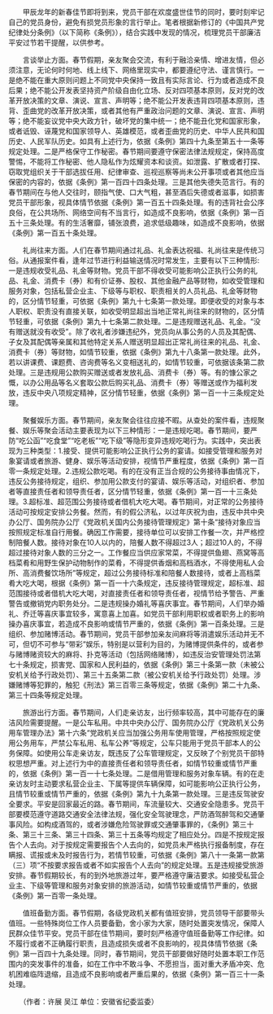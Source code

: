 　　甲辰龙年的新春佳节即将到来，党员干部在欢度盛世佳节的同时，要时刻牢记自己的党员身份，避免有损党员形象的言行举止。笔者根据新修订的《中国共产党纪律处分条例》（以下简称《条例》），结合实践中发现的情况，梳理党员干部廉洁平安过节若干提醒，以供参考。

　　言谈举止方面。春节假期，亲友聚会交流，有利于融洽亲情、增进友情，但必须注意，无论何时何地、线上线下、网络里现实中，都要遵纪守法、谨言慎行。一是绝不能在重大原则问题上不同党中央保持一致且有实际言论、行为或者造成不良后果；绝不能公开发表坚持资产阶级自由化立场、反对四项基本原则，反对党的改革开放决策的文章、演说、宣言、声明等；绝不能公开发表违背四项基本原则，违背、歪曲党的改革开放决策，或者其他有严重政治问题的文章、演说、宣言、声明等；绝不能妄议党中央大政方针，破坏党的集中统一；绝不能丑化党和国家形象，或者诋毁、诬蔑党和国家领导人、英雄模范，或者歪曲党的历史、中华人民共和国历史、人民军队历史。如具有上述行为，依据《条例》第四十九条至第五十一条等规定处理。二是严格保守工作秘密。春节期间要遵守保密法律法规规定，保持高度警惕，不能将工作秘密、他人隐私作为炫耀资本和谈资。如泄露、扩散或者打探、窃取党组织关于干部选拔任用、纪律审查、巡视巡察等尚未公开事项或者其他应当保密的内容的，依据《条例》第一百四十四条处理。三是其他失德失范言行。有的春节期间在与他人交往时，颐指气使、口大气粗，甚至酒后失德或者滋事，如损害党员干部形象，视具体情节依据《条例》第一百五十四条处理。有的违背社会公序良俗，在公共场所、网络空间有不当言行，如造成不良影响，依据《条例》第一百五十三条处理。有的生活奢靡，铺张浪费，追求低级趣味，如造成不良影响，依据《条例》第一百五十条处理。

　　礼尚往来方面。人们在春节期间通过礼品、礼金表达祝福、礼尚往来是传统习俗。从通报案件看，逢年过节进行利益输送情况时常发生，主要有以下三种情形:一是违规收受礼品、礼金等财物。党员干部不得收受可能影响公正执行公务的礼品、礼金、消费卡（券）和有价证券、股权、其他金融产品等财物，如收受管理和服务对象，包括私营企业主、下级等与职权、职责相关的人员礼品、礼金等财物的，区分情节轻重，可依据《条例》第九十七条第一款处理。即便收受的对象与本人职权、职责没有直接关联，如收受明显超出当地正常礼尚往来的财物的，区分情节轻重，可依据《条例》第九十七条第二款处理。二是违规赠送礼品、礼金。“没有赠送就没有收受”。除了收礼者涉嫌违纪外，党员向从事公务的人员及其配偶、子女及其配偶等亲属和其他特定关系人赠送明显超出正常礼尚往来的礼品、礼金、消费卡（券）等财物，如情节较重，依据《条例》第九十八条第一款处理。此外，若以讲课费、课题费、咨询费等名义变相送礼的，如情节较重，可依据该条第二款处理。三是违规用公款购买赠送或者发放礼品、消费卡（券）等。有的慷公家之慨，以办公用品等名义套取公款后购买礼品、消费卡（券）等赠送或作为福利发放，违反中央八项规定精神，区分情节轻重，依据《条例》第一百一十三条规定处理。

　　聚餐娱乐方面。春节期间，亲友聚会往往应接不暇。从查处的案件看，违规聚餐、娱乐等聚会活动主要表现为以下三种情形：一是违规吃喝。春节期间，要严防“吃公函”“吃食堂”“吃老板”“吃下级”等隐形变异违规吃喝行为。实践中，突出表现为三种类型：1.接受、提供可能影响公正执行公务的宴请。如接受管理和服务对象宴请或者旅游、健身、娱乐等活动安排，视情节严重程度，依据《条例》第一百零一条规定处理。2.违规公款吃喝。有的在没有正当合规的公务接待事由情况下，违反公务接待规定，组织、参加用公款支付的宴请、娱乐等活动，对组织者、参加者等直接责任者和领导责任者，区分情节轻重，依据《条例》第一百一十三条处理。3.超标准、超范围公务接待或者借机大吃大喝。春节期间，对正常的公务接待活动可按规定安排公务餐。然而，有的假公济私，以过年庆祝为由，违反中共中央办公厅、国务院办公厅《党政机关国内公务接待管理规定》第十条“接待对象应当按照规定标准自行用餐。确因工作需要，接待单位可以安排工作餐一次，并严格控制陪餐人数。接待对象在10人以内的，陪餐人数不得超过3人；超过10人的，不得超过接待对象人数的三分之一。工作餐应当供应家常菜，不得提供鱼翅、燕窝等高档菜肴和用野生保护动物制作的菜肴，不得提供香烟和高档酒水，不得使用私人会所、高消费餐饮场所”等规定，超过公务接待标准和陪餐人数接待，或者上高档菜肴大吃大喝，根据《条例》第一百一十六条规定，违反接待管理规定，超标准、超范围接待或者借机大吃大喝，对直接责任者和领导责任者，视情节给予警告、严重警告或撤销党内职务处分。二是违规操办婚礼等喜庆事宜。春节期间，人们举办婚礼、乔迁等喜庆事宜较多，寓意喜上加喜。如党员干部利用职权或者职务上的影响操办喜庆事宜，若造成不良影响或情节严重的，依据《条例》第一百条处理。三是组织、参加赌博活动。春节期间，党员干部参加亲友间麻将等消遣娱乐活动并无不可，但切不可参与“带彩”娱乐，特别是以营利为目的，为赌博提供条件的，或者参与赌博赌资较大的麻将、扑克等活动（包括网络赌博），如违反治安管理处罚法第七十条规定，损害党、国家和人民利益的，依据《条例》第三十条第一款（未被公安机关给予行政处罚）、第三十五条第二款（被公安机关给予行政处罚）处理。涉嫌赌博等犯罪的，触犯《刑法》第三百零三条等规定，依据《条例》第二十九条、第三十四条等规定处理。

　　旅游出行方面。春节期间，人们走亲访友，出行频率较高，其中可能存在的廉洁风险需要提醒。一是公车私用。中共中央办公厅、国务院办公厅《党政机关公务用车管理办法》第十六条“党政机关应当加强公务用车使用管理，严格按照规定使用公务用车，严禁公车私用、私车公养”等规定，公车只能用于党员干部本人的公务保障。如使用公车走亲访友，既违反了公车管理规定，又反映了个别党员干部特权思想严重。对上述行为中的直接责任者和领导责任者，如情节较重或情节严重的，依据《条例》第一百一十七条处理。二是借用管理和服务对象车辆。有的在走亲访友时主动要求私营企业主、下属等提供车辆保障，如可能影响公正执行公务，且情节较重或情节严重的，依据《条例》第九十九条第一款处理。三是违反驾驶安全要求。平安是回家最近的路。春节期间，车流量较大、交通安全隐患多。党员干部要模范遵守道路交通安全法律法规，强化安全驾驶理念，严防酒驾醉驾和交通肇事风险。如构成酒驾的，或者涉嫌危险驾驶罪或交通肇事罪的，《条例》第三十条、第三十三条、第三十四条、第三十五条等均规定了相应处分。四是不按规定报告个人去向。对于按规定需要报告个人去向的，如党员未严格执行报备制度，存在瞒报、谎报或未及时报告行为，若情节较重，可依据《条例》第八十一条第一款第（三）项“不按要求报告或者不如实报告个人去向”的规定处理。五是违规接受旅游安排。春节假期较长，有的到外地旅游过年，要严格遵守廉洁要求。如接受私营企业主、下级等管理和服务对象安排的旅游活动，如情节较重或情节严重的，依据《条例》第一百零一条处理。

　　值班备勤方面。春节假期，各级党政机关都有值班安排，党员领导干部要带头值班。一些特殊岗位工作人员要备勤，舍小家为大家，随时处置突发情况，保障人民群众佳节平安。党员干部在佳节期间，要时刻严格遵守值班备勤等工作纪律。如不履行或者不正确履行职责，且造成损失或者不良影响的，视具体情节依据《条例》第一百四十九条处理。同时，春节期间，党员干部要做好随时处置本职工作范围内的突发事件的准备，如在工作中不敢斗争、不愿担当，面对重大矛盾冲突、危机困难临阵退缩，且造成不良影响或者严重后果的，依据《条例》第一百三十一条处理。

　　（作者：许展 吴江 单位：安徽省纪委监委）